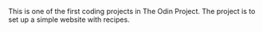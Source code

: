 This is one of the first coding projects in The Odin Project. The project is to set up a simple website with recipes.